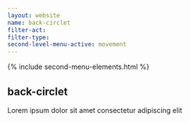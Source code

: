```yaml
---
layout: website
name: back-circlet 
filter-act: 
filter-type: 
second-level-menu-active: movement
---
```


{% include second-menu-elements.html %}

<main class="page-content">
  <div class="text-container">
    <h2>back-circlet</h2>
    <p>Lorem ipsum dolor sit amet consectetur adipiscing elit</p>
  </div>
</main>
